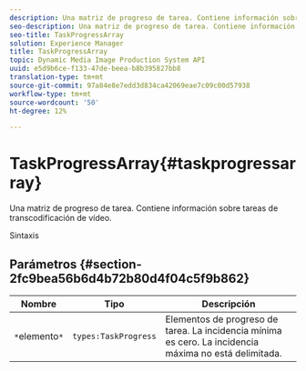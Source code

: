 ```yaml
---
description: Una matriz de progreso de tarea. Contiene información sobre tareas de transcodificación de vídeo.
seo-description: Una matriz de progreso de tarea. Contiene información sobre tareas de transcodificación de vídeo.
seo-title: TaskProgressArray
solution: Experience Manager
title: TaskProgressArray
topic: Dynamic Media Image Production System API
uuid: e5d9b6ce-f133-47de-beea-b8b395827bb8
translation-type: tm+mt
source-git-commit: 97a84e8e7edd3d834ca42069eae7c09c00d57938
workflow-type: tm+mt
source-wordcount: '50'
ht-degree: 12%

---
```



# TaskProgressArray{#taskprogressarray}

Una matriz de progreso de tarea. Contiene información sobre tareas de transcodificación de vídeo.

Sintaxis

## Parámetros {#section-2fc9bea56b6d4b72b80d4f04c5f9b862}

| Nombre | Tipo | Descripción |
|---|---|---|
| `*`elemento`*` | `types:TaskProgress` | Elementos de progreso de tarea. La incidencia mínima es cero. La incidencia máxima no está delimitada. |


